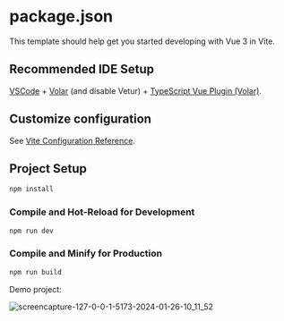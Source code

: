 # package.json

This template should help get you started developing with Vue 3 in Vite.

## Recommended IDE Setup

[VSCode](https://code.visualstudio.com/) + [Volar](https://marketplace.visualstudio.com/items?itemName=Vue.volar) (and disable Vetur) + [TypeScript Vue Plugin (Volar)](https://marketplace.visualstudio.com/items?itemName=Vue.vscode-typescript-vue-plugin).

## Customize configuration

See [Vite Configuration Reference](https://vitejs.dev/config/).

## Project Setup

```sh
npm install
```

### Compile and Hot-Reload for Development

```sh
npm run dev
```

### Compile and Minify for Production

```sh
npm run build
```

Demo project:

![screencapture-127-0-0-1-5173-2024-01-26-10_11_52](https://github.com/Sunilshah-7/learning-vuejs/assets/43769682/1410a29b-420a-4518-a4e4-3ae1bceaa9e1)

